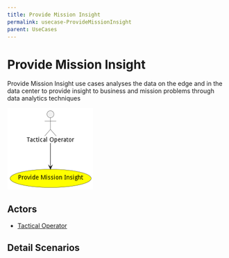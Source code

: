 ```yaml
---
title: Provide Mission Insight
permalink: usecase-ProvideMissionInsight
parent: UseCases
---
```

# Provide Mission Insight

Provide Mission Insight use cases analyses the data on the edge and in the data center to provide insight to business and mission problems through data analytics techniques

![Activities Diagram](./Activities.png)

## Actors

* [Tactical Operator](actor-tacticaloperator)











## Detail Scenarios





